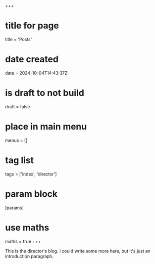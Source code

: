 +++
# title for page
title = 'Posts'
# date created
date = 2024-10-04T14:43:37Z
# is draft to not build
draft = false
# place in main menu
menus = []
# tag list
tags = ['index', 'director']
# param block
[params]
# use maths
maths = true
+++

This is the director's blog. I could write some more here, but it's just an
introduction paragraph.
